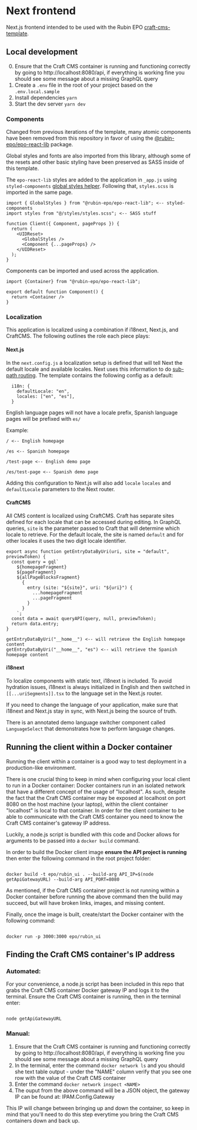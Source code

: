 # Next frontend

Next.js frontend intended to be used with the Rubin EPO [craft-cms-template](https://github.com/lsst-epo/craft-cms-template/).

## Local development

0. Ensure that the Craft CMS container is running and functioning correctly by going to http://localhost:8080/api, if everything is working fine you should see some message about a missing GraphQL query
1. Create a `.env` file in the root of your project based on the `.env.local.sample`
1. Install dependencies `yarn`
1. Start the dev server `yarn dev`

### Components

Changed from previous iterations of the template, many atomic components have been removed from this repository in favor of using the [@rubin-epo/epo-react-lib](https://github.com/lsst-epo/epo-react-lib/tree/main/packages/epo-react-lib) package.

Global styles and fonts are also imported from this library, although some of the resets and other basic styling have been preserved as SASS inside of this template.

The `epo-react-lib` styles are added to the application in `_app.js` using `styled-components` [global styles helper](https://styled-components.com/docs/api#createglobalstyle). Following that, `styles.scss` is imported in the same page.

```
import { GlobalStyles } from "@rubin-epo/epo-react-lib"; <-- styled-components
import styles from "@/styles/styles.scss"; <-- SASS stuff

function Client({ Component, pageProps }) {
  return (
    <UIDReset>
      <GlobalStyles />
      <Component {...pageProps} />
    </UIDReset>
  );
}
```

Components can be imported and used across the application.

```
import {Container} from "@rubin-epo/epo-react-lib";

export default function Component() {
  return <Container />
}
```

### Localization

This application is localized using a combination if i18next, Next.js, and CraftCMS. The following outlines the role each piece plays:

#### Next.js

In the `next.config.js` a localization setup is defined that will tell Next the default locale and available locales. Next uses this information to do [sub-path routing](https://nextjs.org/docs/advanced-features/i18n-routing). The template contains the following config as a default:

```
  i18n: {
    defaultLocale: "en",
    locales: ["en", "es"],
  }
```

English language pages will not have a locale prefix, Spanish language pages will be prefixed with `es/`

Example:

```
/ <-- English homepage

/es <-- Spanish homepage

/test-page <-- English demo page

/es/test-page <-- Spanish demo page
```

Adding this configuration to Next.js will also add `locale` `locales` and `defaultLocale` parameters to the Next router.

#### CraftCMS

All CMS content is localized using CraftCMS. Craft has separate sites defined for each locale that can be accessed during editing. In GraphQL queries, `site` is the parameter passed to Craft that will determine which locale to retrieve. For the default locale, the site is named `default` and for other locales it uses the two digit locale identifier.

```
export async function getEntryDataByUri(uri, site = "default", previewToken) {
  const query = gql`
    ${homepageFragment}
    ${pageFragment}
    ${allPageBlocksFragment}
      {
        entry (site: "${site}", uri: "${uri}") {
          ...homepageFragment
          ...pageFragment
        }
      }
    `;
  const data = await queryAPI(query, null, previewToken);
  return data.entry;
}

getEntryDataByUri("__home__") <-- will retrieve the English homepage content
getEntryDataByUri("__home__", "es") <-- will retrieve the Spanish homepage content

```

#### i18next

To localize components with static text, i18next is included. To avoid hydration issues, i18next is always initialized in English and then switched in `[[...uriSegments]].tsx` to the language set in the Next.js router.

If you need to change the language of your application, make sure that i18next and Next.js stay in sync, with Next.js being the source of truth.

There is an annotated demo language switcher component called `LanguageSelect` that demonstrates how to perform language changes.

## Running the client within a Docker container

Running the client within a container is a good way to test deployment in a production-like environment.

There is one crucial thing to keep in mind when configuring your local client to run in a Docker container: Docker containers run in an isolated network that have a different concept of the usage of "localhost". As such, despite the fact that the Craft CMS container may be exposed at localhost on port 8080 on the host machine (your laptop), within the client container "localhost" is local to that container. In order for the client container to be able to communicate with the Craft CMS container you need to know the Craft CMS container's gateway IP address.

Luckily, a node.js script is bundled with this code and Docker allows for arguments to be passed into a `docker build` command.

In order to build the Docker client image **ensure the API project is running** then enter the following command in the root project folder:

```

docker build -t epo/rubin_ui . --build-arg API_IP=$(node getApiGatewayURL) --build-arg API_PORT=8080

```

As mentioned, if the Craft CMS container project is not running within a Docker container before running the above command then the build may succeed, but will have broken links, images, and missing content.

Finally, once the image is built, create/start the Docker container with the following command:

```

docker run -p 3000:3000 epo/rubin_ui

```

## Finding the Craft CMS container's IP address

### Automated:

For your convenience, a node.js script has been included in this repo that grabs the Craft CMS container Docker gateway IP and logs it to the terminal. Ensure the Craft CMS container is running, then in the terminal enter:

```

node getApiGatewayURL

```

### Manual:

1. Ensure that the Craft CMS container is running and functioning correctly by going to http://localhost:8080/api, if everything is working fine you should see some message about a missing GraphQL query
2. In the terminal, enter the command `docker network ls` and you should she text table output - under the "NAME" column verify that you see one row with the value of the Craft CMS container
3. Enter the command `docker network inspect <NAME>`
4. The ouput from the above command will be a JSON object, the gateway IP can be found at: IPAM.Config.Gateway

This IP will change between bringing up and down the container, so keep in mind that you'll need to do this step everytime you bring the Craft CMS containers down and back up.

```

```
